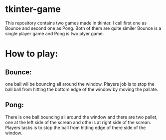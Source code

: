 # tkinter-game
This repository contains two games made in tkinter. I call first one as Bounce and second one as Pong. Both of them are quite similer Bounce is a single player game and Pong is two plyer game.
# How to play:
## Bounce:
one ball wil be bouncing all around the window. Players job is to stop the ball ball from hitting the bottom edge of the window by moving the pallate.
## Pong:
There is one ball bouncing all around the window and there are two pallet, one at the left side of the screan and othe is at right side of the screan. Players tasks is to stop the ball from hitting edge of there side of the window.  
